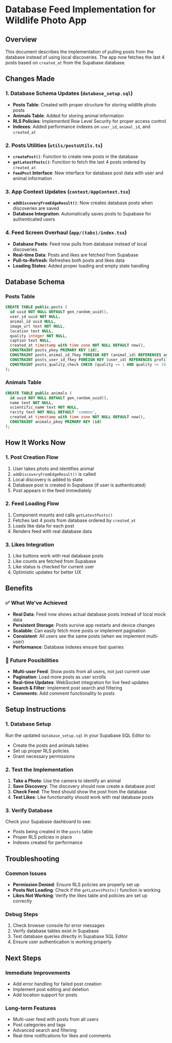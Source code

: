 # Database Feed Implementation for Wildlife Photo App

## Overview
This document describes the implementation of pulling posts from the database instead of using local discoveries. The app now fetches the last 4 posts based on `created_at` from the Supabase database.

## Changes Made

### 1. Database Schema Updates (`database_setup.sql`)
- **Posts Table**: Created with proper structure for storing wildlife photo posts
- **Animals Table**: Added for storing animal information
- **RLS Policies**: Implemented Row Level Security for proper access control
- **Indexes**: Added performance indexes on `user_id`, `animal_id`, and `created_at`

### 2. Posts Utilities (`utils/postsUtils.ts`)
- **`createPost()`**: Function to create new posts in the database
- **`getLatestPosts()`**: Function to fetch the last 4 posts ordered by `created_at`
- **`FeedPost` Interface**: New interface for database post data with user and animal information

### 3. App Context Updates (`context/AppContext.tsx`)
- **`addDiscoveryFromEdgeResult()`**: Now creates database posts when discoveries are saved
- **Database Integration**: Automatically saves posts to Supabase for authenticated users

### 4. Feed Screen Overhaul (`app/(tabs)/index.tsx`)
- **Database Posts**: Feed now pulls from database instead of local discoveries
- **Real-time Data**: Posts and likes are fetched from Supabase
- **Pull-to-Refresh**: Refreshes both posts and likes data
- **Loading States**: Added proper loading and empty state handling

## Database Schema

### Posts Table
```sql
CREATE TABLE public.posts (
  id uuid NOT NULL DEFAULT gen_random_uuid(),
  user_id uuid NOT NULL,
  animal_id uuid NULL,
  image_url text NOT NULL,
  location text NULL,
  quality integer NOT NULL,
  caption text NULL,
  created_at timestamp with time zone NOT NULL DEFAULT now(),
  CONSTRAINT posts_pkey PRIMARY KEY (id),
  CONSTRAINT posts_animal_id_fkey FOREIGN KEY (animal_id) REFERENCES animals (id) ON DELETE SET NULL,
  CONSTRAINT posts_user_id_fkey FOREIGN KEY (user_id) REFERENCES profiles (id) ON DELETE CASCADE,
  CONSTRAINT posts_quality_check CHECK (quality >= 1 AND quality <= 10)
);
```

### Animals Table
```sql
CREATE TABLE public.animals (
  id uuid NOT NULL DEFAULT gen_random_uuid(),
  name text NOT NULL,
  scientific_name text NOT NULL,
  rarity text NOT NULL DEFAULT 'common',
  created_at timestamp with time zone NOT NULL DEFAULT now(),
  CONSTRAINT animals_pkey PRIMARY KEY (id)
);
```

## How It Works Now

### 1. **Post Creation Flow**
1. User takes photo and identifies animal
2. `addDiscoveryFromEdgeResult()` is called
3. Local discovery is added to state
4. Database post is created in Supabase (if user is authenticated)
5. Post appears in the feed immediately

### 2. **Feed Loading Flow**
1. Component mounts and calls `getLatestPosts()`
2. Fetches last 4 posts from database ordered by `created_at`
3. Loads like data for each post
4. Renders feed with real database data

### 3. **Likes Integration**
1. Like buttons work with real database posts
2. Like counts are fetched from Supabase
3. Like status is checked for current user
4. Optimistic updates for better UX

## Benefits

### ✅ **What We've Achieved**
- **Real Data**: Feed now shows actual database posts instead of local mock data
- **Persistent Storage**: Posts survive app restarts and device changes
- **Scalable**: Can easily fetch more posts or implement pagination
- **Consistent**: All users see the same posts (when we implement multi-user)
- **Performance**: Database indexes ensure fast queries

### 🔄 **Future Possibilities**
- **Multi-user Feed**: Show posts from all users, not just current user
- **Pagination**: Load more posts as user scrolls
- **Real-time Updates**: WebSocket integration for live feed updates
- **Search & Filter**: Implement post search and filtering
- **Comments**: Add comment functionality to posts

## Setup Instructions

### 1. **Database Setup**
Run the updated `database_setup.sql` in your Supabase SQL Editor to:
- Create the posts and animals tables
- Set up proper RLS policies
- Grant necessary permissions

### 2. **Test the Implementation**
1. **Take a Photo**: Use the camera to identify an animal
2. **Save Discovery**: The discovery should now create a database post
3. **Check Feed**: The feed should show the post from the database
4. **Test Likes**: Like functionality should work with real database posts

### 3. **Verify Database**
Check your Supabase dashboard to see:
- Posts being created in the `posts` table
- Proper RLS policies in place
- Indexes created for performance

## Troubleshooting

### **Common Issues**
- **Permission Denied**: Ensure RLS policies are properly set up
- **Posts Not Loading**: Check if the `getLatestPosts()` function is working
- **Likes Not Working**: Verify the likes table and policies are set up correctly

### **Debug Steps**
1. Check browser console for error messages
2. Verify database tables exist in Supabase
3. Test database queries directly in Supabase SQL Editor
4. Ensure user authentication is working properly

## Next Steps

### **Immediate Improvements**
- Add error handling for failed post creation
- Implement post editing and deletion
- Add location support for posts

### **Long-term Features**
- Multi-user feed with posts from all users
- Post categories and tags
- Advanced search and filtering
- Real-time notifications for likes and comments
